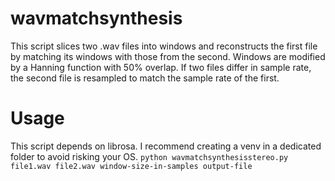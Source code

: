 # wavmatchsynthesis
This script slices two .wav files into windows and reconstructs the first file by matching its windows with those from the second. Windows are modified by a Hanning function with 50% overlap. If two files differ in sample rate, the second file is resampled to match the sample rate of the first.

# Usage
This script depends on librosa.  I recommend creating a venv in a dedicated folder to avoid risking your OS.
`python wavmatchsynthesisstereo.py file1.wav file2.wav window-size-in-samples output-file`
